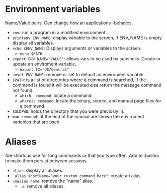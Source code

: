 # Environment variables
Name/Value pairs. Can change how an applications -behaves.  
- `env`: run a program in a modified environment.
- `printenv ENV_NAME`: display variable to the screen, if ENV_NAME is empty display all variables.
- `echo $ENV_NAME`: Displays arguments or variables to the screen.
  - `echo $PATH`.
- `export ENV_NAME="VALUE"`: allows vars to be used by subshells. Create or update an enviroment variable.
  - `export TZ="US/Central"`
- `unset ENV_NAME`: remove or set to default an enviroment variable.
- `$PATH`: is a list of directories where a command is searched, if the command is found it will be executed else return the message command not found.
  - `which  command`: locate a command.
  - `whereis command`: locate the binary, source, and manual page files for a command.
- `$OLDPWD`: holds the directory that you were previosly in.
- `man command`: at the end of the manual are shown the enviroment variables that are used.

# Aliases
Are shortcus use for long commands or that you type often. Add to .bashrc to make them persist between sessions.
- `alias`: display all aliases.
- ` alias shortName="your custom command here"`: create an alias.
- `unalias name`: remove the "name" alias.
  - `-a`: remove all aliases.